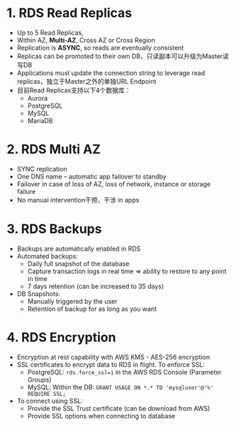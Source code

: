 
# 1. RDS Read Replicas
- Up to 5 Read Replicas, 
- Within AZ, **Multi-AZ**, Cross AZ or Cross Region
- Replication is **ASYNC**, so reads are eventually consistent
- Replicas can be promoted to their own DB，只读副本可以升级为Master读写DB
- Applications must update the connection string to leverage read replicas，独立于Master之外的单独URL Endpoint
- 目前Read Replicas支持以下4个数据库：
  - Aurora
  - PostgreSQL
  - MySQL
  - MariaDB

# 2. RDS Multi AZ
- SYNC replication
- One DNS name – automatic app failover to standby
- Failover in case of loss of AZ, loss of network, instance or storage failure
- No manual intervention干预，干涉 in apps

# 3. RDS Backups
- Backups are automatically enabled in RDS
- Automated backups:
  - Daily full snapshot of the database
  - Capture transaction logs in real time => ability to restore to any point in time
  - 7 days retention (can be increased to 35 days)
- DB Snapshots:
  - Manually triggered by the user
  - Retention of backup for as long as you want


# 4. RDS Encryption
- Encryption at rest capability with AWS KMS - AES-256 encryption
- SSL certificates to encrypt data to RDS in flight. To enforce SSL:
  - PostgreSQL: `rds.force_ssl=1` in the AWS RDS Console (Parameter Groups)
  - MySQL: Within the DB: `GRANT USAGE ON *.* TO 'mysqluser'@'%' REQUIRE SSL;`
- To connect using SSL:
  - Provide the SSL Trust certificate (can be download from AWS)
  - Provide SSL options when connecting to database
